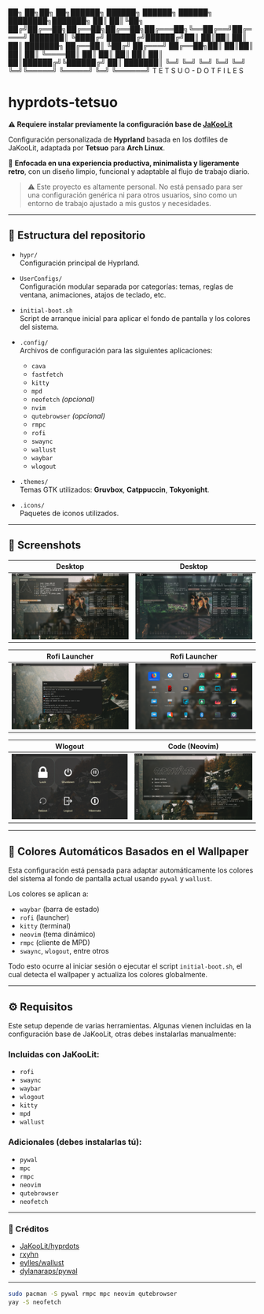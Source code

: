 
██╗  ██╗██╗   ██╗██████╗ ██████╗ ██████╗  ██████╗ ████████╗███████╗
██║  ██║╚██╗ ██╔╝██╔══██╗██╔══██╗██╔══██╗██╔═══██╗╚══██╔══╝██╔════╝
███████║ ╚████╔╝ ██████╔╝██████╔╝██║  ██║██║   ██║   ██║   ███████╗
██╔══██║  ╚██╔╝  ██╔═══╝ ██╔══██╗██║  ██║██║   ██║   ██║   ╚════██║
██║  ██║   ██║   ██║     ██║  ██║██████╔╝╚██████╔╝   ██║   ███████║
╚═╝  ╚═╝   ╚═╝   ╚═╝     ╚═╝  ╚═╝╚═════╝  ╚═════╝    ╚═╝   ╚══════╝
                 T E T S U O   -   D O T F I L E S                                        
                                                                                                        
                                                                                                        
 # hyprdots-tetsuo

**⚠️ Requiere instalar previamente la configuración base de [JaKooLit](https://github.com/JaKooLit/Arch-Hyprland)**

Configuración personalizada de **Hyprland** basada en los dotfiles de JaKooLit, adaptada por **Tetsuo** para **Arch Linux**.

🔧 **Enfocada en una experiencia productiva, minimalista y ligeramente retro**, con un diseño limpio, funcional y adaptable al flujo de trabajo diario.

> ⚠️ Este proyecto es altamente personal. No está pensado para ser una configuración genérica ni para otros usuarios, sino como un entorno de trabajo ajustado a mis gustos y necesidades.

---

## 📁 Estructura del repositorio

- `hypr/`  
  Configuración principal de Hyprland.

- `UserConfigs/`  
  Configuración modular separada por categorías: temas, reglas de ventana, animaciones, atajos de teclado, etc.

- `initial-boot.sh`  
  Script de arranque inicial para aplicar el fondo de pantalla y los colores del sistema.

- `.config/`  
  Archivos de configuración para las siguientes aplicaciones:
  - `cava`
  - `fastfetch`
  - `kitty`
  - `mpd`
  - `neofetch` *(opcional)*
  - `nvim`
  - `qutebrowser` *(opcional)*
  - `rmpc`
  - `rofi`
  - `swaync`
  - `wallust`
  - `waybar`
  - `wlogout`

- `.themes/`  
  Temas GTK utilizados: **Gruvbox**, **Catppuccin**, **Tokyonight**.

- `.icons/`  
  Paquetes de iconos utilizados.

---

## 📸 Screenshots

| Desktop | Desktop |
|----------------------|------------------------|
| ![desktop](screenshots/desktop.png) | ![desktop2](screenshots/desktop2.png) |

| Rofi Launcher | Rofi Launcher |
|---------------|----------------|
| ![rofi1](screenshots/rofi1.png) | ![rofi2](screenshots/rofi2.png) |

| Wlogout | Code (Neovim) |
|---------|-----------------------------|
| ![wlogout](screenshots/wlogout.png) | ![codess](screenshots/codess.png) |

---

## 🌈 Colores Automáticos Basados en el Wallpaper

Esta configuración está pensada para adaptar automáticamente los colores del sistema al fondo de pantalla actual usando `pywal` y `wallust`.

Los colores se aplican a:

- `waybar` (barra de estado)
- `rofi` (launcher)
- `kitty` (terminal)
- `neovim` (tema dinámico)
- `rmpc` (cliente de MPD)
- `swaync`, `wlogout`, entre otros

Todo esto ocurre al iniciar sesión o ejecutar el script `initial-boot.sh`, el cual detecta el wallpaper y actualiza los colores globalmente.

---

## ⚙️ Requisitos

Este setup depende de varias herramientas. Algunas vienen incluidas en la configuración base de JaKooLit, otras debes instalarlas manualmente:

### Incluidas con JaKooLit:
- `rofi`
- `swaync`
- `waybar`
- `wlogout`
- `kitty`
- `mpd`
- `wallust`

### Adicionales (debes instalarlas tú):
- `pywal`
- `mpc`
- `rmpc`
- `neovim`
- `qutebrowser`
- `neofetch`
---

### 🙏 Créditos

- [JaKooLit/hyprdots](https://github.com/JaKooLit/hyprdots)
- [rxyhn](https://github.com/rxyhn)
- [eylles/wallust](https://github.com/eylles/wallust)
- [dylanaraps/pywal](https://github.com/dylanaraps/pywal)

---

```bash
sudo pacman -S pywal rmpc mpc neovim qutebrowser
yay -S neofetch


